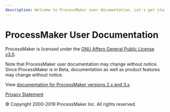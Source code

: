 ```yaml
---
description: Welcome to ProcessMaker user documentation. Let's get started.
---
```


# ProcessMaker User Documentation

ProcessMaker is licensed under the [GNU Affero General Public License v3.0](https://github.com/ProcessMaker/spark/blob/develop/LICENSE.txt).

Note that ProcessMaker user documentation may change without notice. Since ProcessMaker is in Beta, documentation as well as product features may change without notice.

View [documentation for ProcessMaker versions 2.x and 3.x](https://wiki.processmaker.com/).

[Privacy Statement](https://www.processmaker.com/privacy-statement)

© Copyright 2000-2019 ProcessMaker Inc. All rights reserved.

